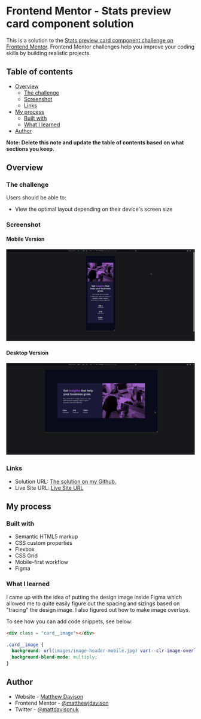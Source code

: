 # Frontend Mentor - Stats preview card component solution

This is a solution to the [Stats preview card component challenge on Frontend Mentor](https://www.frontendmentor.io/challenges/stats-preview-card-component-8JqbgoU62). Frontend Mentor challenges help you improve your coding skills by building realistic projects.

## Table of contents

- [Overview](#overview)
  - [The challenge](#the-challenge)
  - [Screenshot](#screenshot)
  - [Links](#links)
- [My process](#my-process)
  - [Built with](#built-with)
  - [What I learned](#what-i-learned)
- [Author](#author)

**Note: Delete this note and update the table of contents based on what sections you keep.**

## Overview

### The challenge

Users should be able to:

- View the optimal layout depending on their device's screen size

### Screenshot

#### Mobile Version

![Mobile Version](design\mobile-final.png)

#### Desktop Version

![Desktop Version](design\desktop-final.png)

### Links

- Solution URL: [The solution on my Github.](https://github.com/matthewjdavison/FrontEndMentor_Stats-Preview-Card-Component-Challenge)
- Live Site URL: [Live Site URL](https://matthewjdavison.github.io/FrontEndMentor_Stats-Preview-Card-Component-Challenge/)

## My process

### Built with

- Semantic HTML5 markup
- CSS custom properties
- Flexbox
- CSS Grid
- Mobile-first workflow
- Figma

### What I learned

I came up with the idea of putting the design image inside Figma which allowed me to quite easily figure out the spacing and sizings based on "tracing" the design image.  I also figured out how to make image overlays.

To see how you can add code snippets, see below:

```html
<div class = "card__image"></div>
```

```css
.card__image {
  background: url(images/image-header-mobile.jpg) var(--clr-image-overlay);
  background-blend-mode: multiply;
}
```

## Author

- Website - [Matthew Davison](https://matthewdavison.netlify.app/)
- Frontend Mentor - [@matthewjdavison](hhttps://www.frontendmentor.io/profile/matthewjdavison)
- Twitter - [@mattdavisonuk](https://www.twitter.com/mattdavisonuk)
